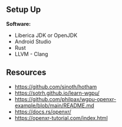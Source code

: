 
## Setup Up

**Software:**

+ Liberica JDK or OpenJDK
+ Android Studio
+ Rust
+ LLVM - Clang


## Resources

+ https://github.com/sinoth/hotham
+ https://sotrh.github.io/learn-wgpu/
+ https://github.com/philpax/wgpu-openxr-example/blob/main/README.md
+ https://docs.rs/openxr/
+ https://openxr-tutorial.com/index.html

